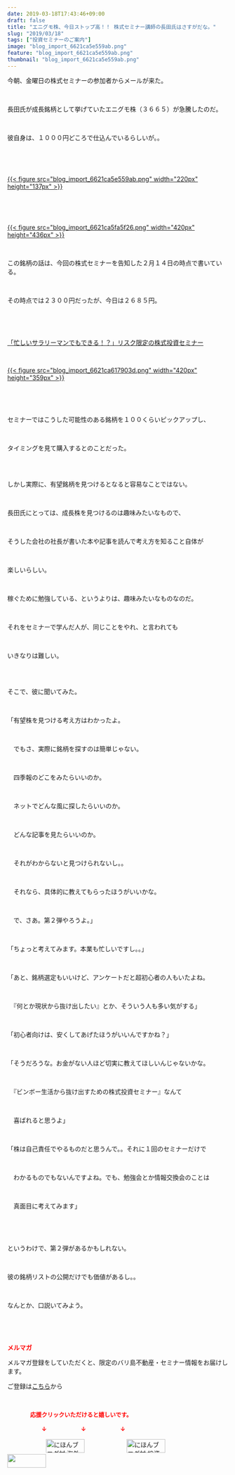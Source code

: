 ```yaml
---
date: 2019-03-18T17:43:46+09:00
draft: false
title: "エニグモ株、今日ストップ高！！ 株式セミナー講師の長田氏はさすがだな。"
slug: "2019/03/18"
tags: ["投資セミナーのご案内"]
image: "blog_import_6621ca5e559ab.png"
feature: "blog_import_6621ca5e559ab.png"
thumbnail: "blog_import_6621ca5e559ab.png"
---
```

<p>今朝、金曜日の株式セミナーの参加者からメールが来た。</p><p> </p><p>長田氏が成長銘柄として挙げていたエニグモ株（３６６５）が急騰したのだ。</p><p> </p><p>彼自身は、１０００円どころで仕込んでいるらしいが。。</p><p> </p><p> </p><p><a href="blog_import_6621ca5e559ab.png">{{< figure src="blog_import_6621ca5e559ab.png" width="220px" height="137px" >}}</a></p><p> </p><p> </p><p><a href="blog_import_6621ca5fa5f26.png">{{< figure src="blog_import_6621ca5fa5f26.png" width="420px" height="436px" >}}</a></p><p> </p><p>この銘柄の話は、今回の株式セミナーを告知した２月１４日の時点で書いている。</p><p> </p><p>その時点では２３００円だったが、今日は２６８５円。</p><p> </p><p> </p><p><a href="entry-12439962299.html?frm=theme" target="_blank">「忙しいサラリーマンでもできる！？」リスク限定の株式投資セミナー</a></p><p> </p><p><a href="blog_import_6621ca617903d.png">{{< figure src="blog_import_6621ca617903d.png" width="420px" height="359px" >}}</a></p><p> </p><p> </p><p>セミナーではこうした可能性のある銘柄を１００くらいピックアップし、</p><p> </p><p>タイミングを見て購入するとのことだった。</p><p> </p><p><br/>しかし実際に、有望銘柄を見つけるとなると容易なことではない。</p><p> </p><p>長田氏にとっては、成長株を見つけるのは趣味みたいなもので、</p><p> </p><p>そうした会社の社長が書いた本や記事を読んで考え方を知ること自体が</p><p> </p><p>楽しいらしい。</p><p> </p><p>稼ぐために勉強している、というよりは、趣味みたいなものなのだ。</p><p> </p><p>それをセミナーで学んだ人が、同じことをやれ、と言われても</p><p> </p><p>いきなりは難しい。</p><p> </p><p><br/>そこで、彼に聞いてみた。</p><p> </p><p>「有望株を見つける考え方はわかったよ。</p><p> </p><p>　でもさ、実際に銘柄を探すのは簡単じゃない。</p><p> </p><p>　四季報のどこをみたらいいのか。</p><p> </p><p>　ネットでどんな風に探したらいいのか。</p><p> </p><p>　どんな記事を見たらいいのか。</p><p> </p><p>　それがわからないと見つけられないし。。</p><p> </p><p>　それなら、具体的に教えてもらったほうがいいかな。</p><p> </p><p>　で、さあ。第２弾やろうよ。」</p><p> </p><p>「ちょっと考えてみます。本業も忙しいですし。。」</p><p> </p><p>「あと、銘柄選定もいいけど、アンケートだと超初心者の人もいたよね。</p><p> </p><p>　『何とか現状から抜け出したい』とか、そういう人も多い気がする」</p><p> </p><p>「初心者向けは、安くしてあげたほうがいいんですかね？」</p><p> </p><p>「そうだろうな。お金がない人ほど切実に教えてほしいんじゃないかな。</p><p> </p><p>　『ビンボー生活から抜け出すための株式投資セミナー』なんて</p><p> </p><p>　喜ばれると思うよ」</p><p> </p><p>「株は自己責任でやるものだと思うんで。。それに１回のセミナーだけで</p><p> </p><p>　わかるものでもないんですよね。でも、勉強会とか情報交換会のことは</p><p> </p><p>　真面目に考えてみます」</p><p> </p><p> </p><p>というわけで、第２弾があるかもしれない。</p><p> </p><p>彼の銘柄リストの公開だけでも価値があるし。。</p><p> </p><p>なんとか、口説いてみよう。</p><p> </p><p> </p><p><span style="font-weight: bold;"><span style="color: rgb(255, 0, 0);">メルマガ</span></span></p><p>メルマガ登録をしていただくと、限定のバリ島不動産・セミナー情報をお届けします。</p><p>ご登録は<a href="f9eeVI" target="_blank">こちら</a>から</p><p style="text-align: center;"> </p><p><font color="#ff0000" size="2"><strong>　　　　応援クリックいただけると嬉しいです。</strong></font></p><p><font color="#ff0000" size="2"><strong>　　　　　　↓　　　　　　↓　　　　　　↓</strong></font></p><p><a href="ranking.html?p_cid=01260127" id="&amp;blogmura_banner"><img alt="にほんブログ村 海外生活ブログ バリ島情報へ" border="0" height="31" src="data:image/svg+xml;charset=utf-8,%3Csvg%20xmlns%3D%22http%3A%2F%2Fwww.w3.org%2F2000%2Fsvg%22%20title%3D%22Placeholder%20for%20Images%22%20role%3D%22presentation%22%20viewBox%3D%220%200%2088%2031%22%20%2F%3E" width="88" data-src="//overseas.blogmura.com/bali/img/bali88_31.gif" style="aspect-ratio: auto 88 / 31;"/><noscript><img alt="にほんブログ村 海外生活ブログ バリ島情報へ" border="0" height="31" src="//overseas.blogmura.com/bali/img/bali88_31.gif" width="88"></noscript></a>  <a href="ranking.html?p_cid=01260127" id="&amp;blogmura_banner"><img alt="にほんブログ村 投資ブログ 不動産投資へ" border="0" height="31" src="data:image/svg+xml;charset=utf-8,%3Csvg%20xmlns%3D%22http%3A%2F%2Fwww.w3.org%2F2000%2Fsvg%22%20title%3D%22Placeholder%20for%20Images%22%20role%3D%22presentation%22%20viewBox%3D%220%200%2088%2031%22%20%2F%3E" width="88" data-src="//investment.blogmura.com/hudousantoushi/img/hudousantoushi88_31.gif" style="aspect-ratio: auto 88 / 31;"/><noscript><img alt="にほんブログ村 投資ブログ 不動産投資へ" border="0" height="31" src="//investment.blogmura.com/hudousantoushi/img/hudousantoushi88_31.gif" width="88"></noscript></a> <a href="link.php?1804582" title="人気ブログランキングへ"><img border="0" height="31" src="data:image/svg+xml;charset=utf-8,%3Csvg%20xmlns%3D%22http%3A%2F%2Fwww.w3.org%2F2000%2Fsvg%22%20title%3D%22Placeholder%20for%20Images%22%20role%3D%22presentation%22%20viewBox%3D%220%200%2088%2031%22%20%2F%3E" width="88" data-src="https://blog.with2.net/img/banner/banner_22.gif" style="aspect-ratio: auto 88 / 31;"/><noscript><img border="0" height="31" src="https://blog.with2.net/img/banner/banner_22.gif" width="88"></noscript></a></p><p> </p>

